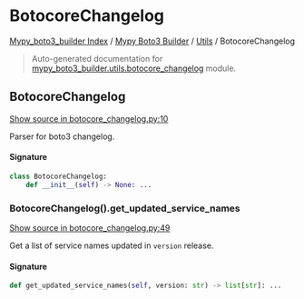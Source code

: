 # BotocoreChangelog

[Mypy_boto3_builder Index](../../README.md#mypy_boto3_builder-index) /
[Mypy Boto3 Builder](../index.md#mypy-boto3-builder) /
[Utils](./index.md#utils) /
BotocoreChangelog

> Auto-generated documentation for [mypy_boto3_builder.utils.botocore_changelog](https://github.com/youtype/mypy_boto3_builder/blob/main/mypy_boto3_builder/utils/botocore_changelog.py) module.

## BotocoreChangelog

[Show source in botocore_changelog.py:10](https://github.com/youtype/mypy_boto3_builder/blob/main/mypy_boto3_builder/utils/botocore_changelog.py#L10)

Parser for boto3 changelog.

#### Signature

```python
class BotocoreChangelog:
    def __init__(self) -> None: ...
```

### BotocoreChangelog().get_updated_service_names

[Show source in botocore_changelog.py:49](https://github.com/youtype/mypy_boto3_builder/blob/main/mypy_boto3_builder/utils/botocore_changelog.py#L49)

Get a list of service names updated in `version` release.

#### Signature

```python
def get_updated_service_names(self, version: str) -> list[str]: ...
```
